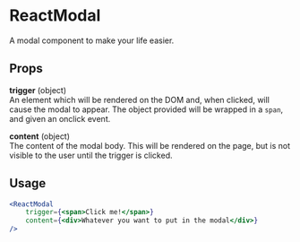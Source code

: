 # ReactModal
A modal component to make your life easier.

Props
---
**trigger** (object)  
An element which will be rendered on the DOM and, when clicked, will 
cause the modal to appear. The object provided will be wrapped
in a `span`, and given an onclick event.

**content** (object)  
The content of the modal body. This will be rendered on the page, but is
not visible to the user until the trigger is clicked. 

Usage
---
```jsx harmony
<ReactModal
	trigger={<span>Click me!</span>}
	content={<div>Whatever you want to put in the modal</div>}
/>
```
